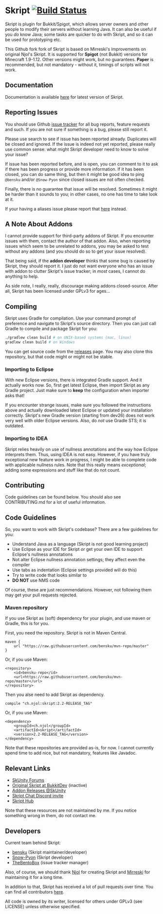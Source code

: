 # Skript [![Build Status](https://travis-ci.org/bensku/Skript.svg?branch=master)](https://travis-ci.org/bensku/Skript)
Skript is plugin for Bukkit/Spigot, which allows server owners and other people
to modify their servers without learning Java. It can also be useful if you
*do* know Java; some tasks are quicker to do with Skript, and so it can be used
for prototyping etc.

This Github fork fork of Skript is based on Mirreski's improvements on original
Njol's Skript. It is supported for **Spigot** (not Bukkit) versions for
Minecraft 1.9-1.12. Other versions might work, but no guarantees. **Paper** is
recommended, but not mandatory - without it, timings of scripts will not work.

## Documentation
Documentation is available [here](http://bensku.github.io/Skript/) for latest
version of Skript.

## Reporting Issues
You should use Github [issue tracker](https://github.com/bensku/Skript/issues)
for all bug reports, feature requests and such. If you are not sure if something
is a bug, please still report it.

Please use search to see if issue has been reported already. Duplicates will be
closed and ignored. If the issue is indeed not yet reported, please really
use common sense: what might Skript developer need to know to solve your issue?

If issue has been reported before, and is open, you can comment to it to ask if there
has been progress or provide more information. If it has been closed, you can do
same thing, but then it might be good idea to ping `@bensku` and/or `@Snow-Pyon`
since closed issues are not often checked.

Finally, there is no guarantee that issue will be resolved. Sometimes it might be
harder than it sounds to you; in other cases, no one has time to take look at it.

If your having a aliases issue please report that
[here](https://github.com/tim740/skAliases/issues) instead.

## A Note About Addons
I cannot provide support for third-party addons of Skript. If you encounter issues
with them, contact the author of that addon. Also, when reporting issues which seem
to be unrelated to addons, you may be asked to test without any addons
(and you should do so to get your issue resolved).

That being said, if the **addon developer** thinks that some bug is caused by Skript,
they should report it. I just do not want everyone who has an issue with addon to
clutter Skript's issue tracker; in *most* cases, I cannot do anything to help.

As side note, I really, really, discourage making addons closed-source. After all,
Skript has been licensed under GPLv3 for ages...

## Compiling
Skript uses Gradle for compilation. Use your command prompt of preference and
navigate to Skript's source directory. Then you can just call Gradle to compile
and package Skript for you:

```bash
./gradlew clean build # on UNIX-based systems (mac, linux)
gradlew clean build # on Windows
```

You can get source code from the [releases](https://github.com/bensku/Skript/releases) page. You may also clone this
repository, but that code might or might not be stable.

### Importing to Eclipse
With new Eclipse versions, there is integrated Gradle support. And it actually works now.
So, first get latest Eclipse, then import Skript as any Gradle project. Just
make sure to **keep** the configuration when importer asks that!

If you encounter strange issues, make sure you followed the instructions above and
actually downloaded latest Eclipse or updated your installation correctly. Skript's
new Gradle version (starting from dev26) does not work very well with older Eclipse
versions. Also, do *not* use Gradle STS; it is outdated.

### Importing to IDEA
Skript relies heavily on use of nullness annotations and the way how Eclipse
interprets them. Thus, using IDEA is not easy. However, if you have truly
exceptional new feature work in progress, I might be able to complete code
with applicable nullness rules. Note that this really means *exceptional*;
adding some expressions and stuff like that do not count.

## Contributing
Code guidelines can be found below. You should also see CONTRIBUTING.md for
a lot of useful information.

## Code Guidelines
So, you want to work with Skript's codebase? There are a few guidelines for you:
* Understand Java as a language (Skript is not good learning project)
* Use Eclipse as your IDE for Skript *or* get your own IDE to support Eclipse's nullness annotations
* Not alter Eclipse nullness annotation settings; they affect even the compiler
* Use tabs as indentation (Eclipse settings provided will do this)
* Try to write code that looks similar to
* **DO NOT** use NMS code

Of course, these are just recommendations. However, not following them may get
your pull requests rejected.

### Maven repository
If you use Skript as (soft) dependency for your plugin, and use maven or Gradle,
this is for you.

First, you need the repository. Skript is not in Maven Central.
```
maven {
    url "https://raw.githubusercontent.com/bensku/mvn-repo/master"
}
```

Or, if you use Maven:
```
<repository>
    <id>bensku-repo</id>
    <url>https://raw.githubusercontent.com/bensku/mvn-repo/master</url>
</repository>
```

Then you alse need to add Skript as dependency.
```
compile "ch.njol:skript:2.2-RELEASE_TAG"
```

Or, if you use Maven:
```
<dependency>
    <groupId>ch.njol</groupId>
    <artifactId>skript</artifactId>
    <version>2.2-RELEASE_TAG</version>
</dependency>
```

Note that these repositories are provided as-is, for now. I cannot currently spend time to add nice, but not mandatory, features like Javadoc.

## Relevant Links
* [SkUnity Forums](https://forums.skunity.com/)
* [Original Skript at BukkitDev](https://dev.bukkit.org/bukkit-plugins/skript/) (inactive)
* [Addon Releases @SkUnity](https://forums.skunity.com/forums/addon-releases/)
* [Skript Chat Discord invite](https://discord.gg/0lx4QhQvwelCZbEX)
* [Skript Hub](https://skripthub.net/)

Note that these resources are not maintained by me. If you notice something wrong in them, do not contact me.

## Developers
Current team behind Skript:

* [bensku](https://github.com/bensku) (Skript maintainer/developer)
* [Snow-Pyon](https://github.com/Snow-Pyon) (Skript developer)
* [TheBentoBox](https://github.com/TheBentoBox) (issue tracker manager)

Also, of course, we should thank [Njol](https://github.com/Njol) for creating
Skript and [Mirreski](https://github.com/Mirreski) for maintaining it for a
long time.

In addition to that, Skript has received a lot of pull requests over time.
You can find all contributors [here](https://github.com/bensku/Skript/graphs/contributors).

All code is owned by its writer, licensed for others under GPLv3 (see LICENSE)
unless otherwise specified.
